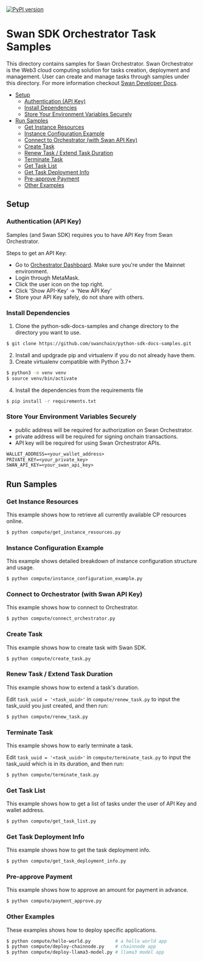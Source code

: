 [![PyPI version](https://img.shields.io/pypi/v/swan-sdk)](https://pypi.org/project/swan-sdk/)
# Swan SDK Orchestrator Task Samples <!-- omit in toc -->

This directory contains samples for Swan Orchestrator. Swan Orchestrator is the Web3 cloud computing solution for tasks creation, deployment and management. User can create and manage tasks through samples under this directory. For more information checkout [Swan Developer Docs](https://docs.swanchain.io/).

- [Setup](#setup)
  - [Authentication (API Key)](#authentication-api-key)
  - [Install Dependencies](#install-dependencies)
  - [Store Your Environment Variables Securely](#store-your-environment-variables-securely)
- [Run Samples](#run-samples)
  - [Get Instance Resources](#get-instance-resources)
  - [Instance Configuration Example](#instance-configuration-example)
  - [Connect to Orchestrator (with Swan API Key)](#connect-to-orchestrator-with-swan-api-key)
  - [Create Task](#create-task)
  - [Renew Task / Extend Task Duration](#renew-task--extend-task-duration)
  - [Terminate Task](#terminate-task)
  - [Get Task List](#get-task-list)
  - [Get Task Deployment Info](#get-task-deployment-info)
  - [Pre-approve Payment](#pre-approve-payment)
  - [Other Examples](#other-examples)


## Setup

### Authentication (API Key)

Samples (and Swan SDK) requires you to have API Key from Swan Orchestrator.

Steps to get an API Key:

- Go to [Orchestrator Dashboard](https://orchestrator.swanchain.io/provider-status). Make sure you're under the Mainnet environment.
- Login through MetaMask.
- Click the user icon on the top right.
- Click 'Show API-Key' -> 'New API Key'
- Store your API Key safely, do not share with others.

### Install Dependencies
1. Clone the python-sdk-docs-samples  and change directory to the directory you want to use.
```bash
$ git clone https://github.com/swanchain/python-sdk-docs-samples.git
```

2. Install and updgrade pip and virtualenv if you do not already have them.
3. Create virtualenv compatible with Python 3.7+
```bash
$ python3 -m venv venv
$ source venv/bin/activate
```
4. Install the dependencies from the requirements file
```bash
$ pip install -r requirements.txt
```

### Store Your Environment Variables Securely 

- public address will be required for authorization on Swan Orchestrator. 
- private address will be required for signing onchain transactions. 
- API key will be required for using Swan Orchestrator APIs.

```txt
WALLET_ADDRESS=<your_wallet_address>
PRIVATE_KEY=<your_private_key>
SWAN_API_KEY=<your_swan_api_key>
```


## Run Samples

### Get Instance Resources

This example shows how to retrieve all currently available CP resources online.

```bash
$ python compute/get_instance_resources.py
```

### Instance Configuration Example

This example shows detailed breakdown of instance configuration structure and usage.

```bash
$ python compute/instance_configuration_example.py
```

### Connect to Orchestrator (with Swan API Key)

This example shows how to connect to Orchestrator.

```bash
$ python compute/connect_orchestrator.py
```

### Create Task

This example shows how to create task with Swan SDK.

```bash
$ python compute/create_task.py
```

### Renew Task / Extend Task Duration

This example shows how to extend a task's duration.

Edit `task_uuid = '<task_uuid>'` in `compute/renew_task.py` to input the task_uuid you just created, and then run:

```bash
$ python compute/renew_task.py 
```

### Terminate Task

This example shows how to early terminate a task.

Edit `task_uuid = '<task_uuid>'` in `compute/terminate_task.py` to input the task_uuid which is in its duration, and then run:

```bash
$ python compute/terminate_task.py
```

### Get Task List

This example shows how to get a list of tasks under the user of API Key and wallet address.

```bash
$ python compute/get_task_list.py
```

### Get Task Deployment Info

This example shows how to get the task deployment info.

```bash
$ python compute/get_task_deployment_info.py
```

### Pre-approve Payment

This example shows how to approve an amount for payment in advance.

```bash
$ python compute/payment_approve.py
```

### Other Examples

These examples shows how to deploy specific applications.

```bash
$ python compute/hello-world.py         # a hello world app
$ python compute/deploy-chainnode.py    # chainnode app
$ python compute/deploy-llama3-model.py # llama3 model app
```
